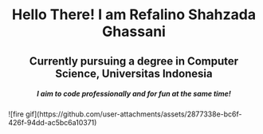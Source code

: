 <h1 align="center">Hello There! I am Refalino Shahzada Ghassani</h1>
<h2 align="center">Currently pursuing a degree in Computer Science, Universitas Indonesia</h2>
<h5 align="center">I aim to code professionally and for fun at the same time!</h5>
![fire gif](https://github.com/user-attachments/assets/2877338e-bc6f-426f-94dd-ac5bc6a10371)
